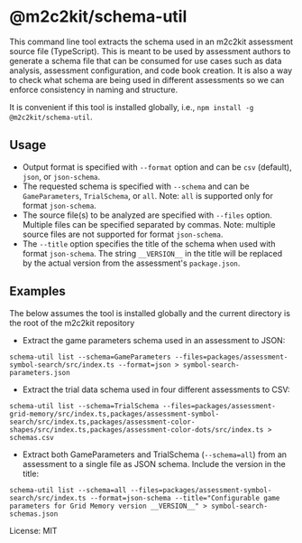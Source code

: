 # @m2c2kit/schema-util

This command line tool extracts the schema used in an m2c2kit assessment source file (TypeScript). This is meant to be used by assessment authors to generate a schema file that can be consumed for use cases such as data analysis, assessment configuration, and code book creation. It is also a way to check what schema are being used in different assessments so we can enforce consistency in naming and structure.

It is convenient if this tool is installed globally, i.e., `npm install -g @m2c2kit/schema-util`.

## Usage

- Output format is specified with `--format` option and can be `csv` (default), `json`, or `json-schema`.
- The requested schema is specified with `--schema` and can be `GameParameters`, `TrialSchema`, or `all`. Note: `all` is supported only for format `json-schema`.
- The source file(s) to be analyzed are specified with `--files` option. Multiple files can be specified separated by commas. Note: multiple source files are not supported for format `json-schema`.
- The `--title` option specifies the title of the schema when used with format `json-schema`. The string `__VERSION__` in the title will be replaced by the actual version from the assessment's `package.json`.

## Examples

The below assumes the tool is installed globally and the current directory is the root of the m2c2kit repository

- Extract the game parameters schema used in an assessment to JSON:

```
schema-util list --schema=GameParameters --files=packages/assessment-symbol-search/src/index.ts --format=json > symbol-search-parameters.json
```

- Extract the trial data schema used in four different assessments to CSV:

```
schema-util list --schema=TrialSchema --files=packages/assessment-grid-memory/src/index.ts,packages/assessment-symbol-search/src/index.ts,packages/assessment-color-shapes/src/index.ts,packages/assessment-color-dots/src/index.ts > schemas.csv
```

- Extract both GameParameters and TrialSchema (`--schema=all`) from an assessment to a single file as JSON schema. Include the version in the title:

```
schema-util list --schema=all --files=packages/assessment-symbol-search/src/index.ts --format=json-schema --title="Configurable game parameters for Grid Memory version __VERSION__" > symbol-search-schemas.json
```

License: MIT
